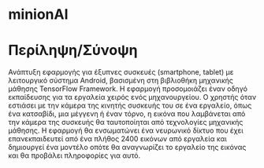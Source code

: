 # minionAI
# Περίληψη/Σύνοψη
Ανάπτυξη εφαρμογής για έξυπνες συσκευές (smartphone, tablet) με λειτουργικό σύστημα Android, βασισμένη στη βιβλιοθήκη μηχανικής μάθησης TensorFlow  Framework. Η εφαρμογή προσομοιάζει έναν οδηγό εκπαίδευσης για τα εργαλεία χειρός ενός μηχανουργείου. Ο χρηστής όταν εστιάσει με την κάμερα της κινητής συσκευής του σε ένα εργαλείο, όπως ένα κατσαβίδι, μια μέγγενη ή έναν τόρνο, η εικόνα που λαμβάνεται από την κάμερα της συσκευής θα ταυτοποίηται από τεχνολογίες μηχανικής μάθησης. Η εφαρμογή θα ενσωματώνει ένα νευρωνικό δίκτυο που έχει επανεκπαιδευτεί από ένα πλήθος 2400 εικόνων από εργαλεία και δημιουργεί ένα μοντέλο οπότε θα αναγνωρίζει το εργαλείο της εικόνας και θα προβάλει πληροφορίες για αυτό. 
